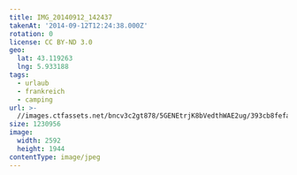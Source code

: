 ```yaml
---
title: IMG_20140912_142437
takenAt: '2014-09-12T12:24:38.000Z'
rotation: 0
license: CC BY-ND 3.0
geo:
  lat: 43.119263
  lng: 5.933188
tags:
  - urlaub
  - frankreich
  - camping
url: >-
  //images.ctfassets.net/bncv3c2gt878/5GENEtrjK8bVedthWAE2ug/393cb8fefa49632a61e454972f792d2a/img_20140912_142437_27696431444_o
size: 1230956
image:
  width: 2592
  height: 1944
contentType: image/jpeg
---
```


